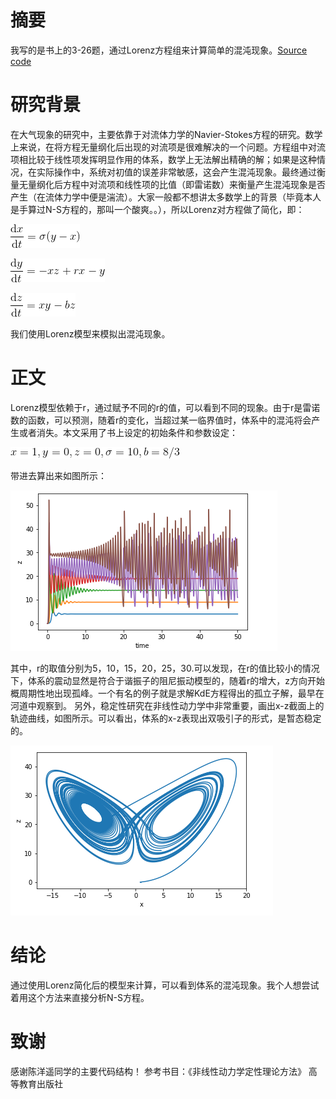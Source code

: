 # 摘要
我写的是书上的3-26题，通过Lorenz方程组来计算简单的混沌现象。[Source code](https://github.com/pycll/computationalphysics_N2015301020174/blob/master/schoolwork_7/schoolwork_7.py)


# 研究背景
在大气现象的研究中，主要依靠于对流体力学的Navier-Stokes方程的研究。数学上来说，在将方程无量纲化后出现的对流项是很难解决的一个问题。方程组中对流项相比较于线性项发挥明显作用的体系，数学上无法解出精确的解；如果是这种情况，在实际操作中，系统对初值的误差非常敏感，这会产生混沌现象。最终通过衡量无量纲化后方程中对流项和线性项的比值（即雷诺数）来衡量产生混沌现象是否产生（在流体力学中便是湍流）。大家一般都不想讲太多数学上的背景（毕竟本人是手算过N-S方程的，那叫一个酸爽。。），所以Lorenz对方程做了简化，即：

![image](https://github.com/pycll/computationalphysics_N2015301020174/blob/master/schoolwork_7/formula_1.gif)

![image](https://github.com/pycll/computationalphysics_N2015301020174/blob/master/schoolwork_7/formula_2.gif)

![image](https://github.com/pycll/computationalphysics_N2015301020174/blob/master/schoolwork_7/formula_3.gif)

我们使用Lorenz模型来模拟出混沌现象。



# 正文
Lorenz模型依赖于r，通过赋予不同的r的值，可以看到不同的现象。由于r是雷诺数的函数，可以预测，随着r的变化，当超过某一临界值时，体系中的混沌将会产生或者消失。本文采用了书上设定的初始条件和参数设定：

![image](https://github.com/pycll/computationalphysics_N2015301020174/blob/master/schoolwork_7/condition.gif)

带进去算出来如图所示：

![image](https://github.com/pycll/computationalphysics_N2015301020174/blob/master/schoolwork_7/z-t.PNG)

其中，r的取值分别为5，10，15，20，25，30.可以发现，在r的值比较小的情况下，体系的震动显然是符合于谐振子的阻尼振动模型的，随着r的增大，z方向开始概周期性地出现孤峰。一个有名的例子就是求解KdE方程得出的孤立子解，最早在河道中观察到。
另外，稳定性研究在非线性动力学中非常重要，画出x-z截面上的轨迹曲线，如图所示。可以看出，体系的x-z表现出双吸引子的形式，是暂态稳定的。

![image](https://github.com/pycll/computationalphysics_N2015301020174/blob/master/schoolwork_7/x-z.PNG)


# 结论
通过使用Lorenz简化后的模型来计算，可以看到体系的混沌现象。我个人想尝试着用这个方法来直接分析N-S方程。

# 致谢
感谢陈洋遥同学的主要代码结构！
参考书目：《非线性动力学定性理论方法》 高等教育出版社
